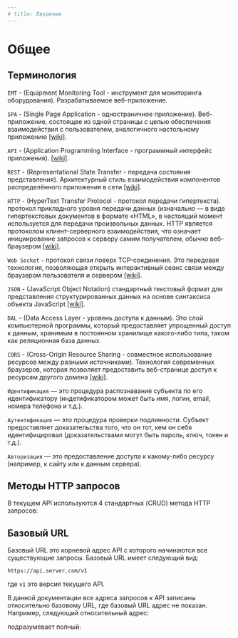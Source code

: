 ```yaml
---
# title: Введение
---
```

# Общее

## Терминология

`EMT` - (Equipment Monitoring Tool - инструмент для мониторинга оборудования). Разрабатываемое веб-приложение.

`SPA` - (Single Page Application - одностраничное приложение). Веб-приложение, состоящее из одной страницы с целью обеспечения взаимодействия с пользователем, аналогичного настольному приложению [[wiki]](https://en.wikipedia.org/wiki/Single-page_application).

`API` - (Application Programming Interface - программный интерфейс приложения). [[wiki]](https://en.wikipedia.org/wiki/Application_programming_interface).

`REST` - (Representational State Transfer - передача состояния представления). Архитектурный стиль взаимодействия компонентов распределённого приложения в сети [[wiki]](https://en.wikipedia.org/wiki/Representational_state_transfer).

`HTTP` - (HyperText Transfer Protocol - протокол передачи гипертекста). протокол прикладного уровня передачи данных (изначально — в виде гипертекстовых документов в формате «HTML», в настоящий момент используется для передачи произвольных данных. HTTP является протоколом клиент-серверного взаимодействия, что означает инициирование запросов к серверу самим получателем, обычно веб-браузером [[wiki]](https://developer.mozilla.org/en-US/docs/Web/HTTP/Overview).

`Web Socket` - протокол связи поверх TCP-соединения. Это передовая технология, позволяющая открыть интерактивный сеанс связи между браузером пользователя и сервером [[wiki]](https://developer.mozilla.org/en-US/docs/Web/API/WebSockets_API).

`JSON` - (JavaScript Object Notation) стандартный текстовый формат для представления структурированных данных на основе синтаксиса объекта JavaScript [[wiki]](https://developer.mozilla.org/en-US/docs/Learn/JavaScript/Objects/JSON).

`DAL` - (Data Access Layer - уровень доступа к данным).  Это слой компьютерной программы, который предоставляет упрощенный доступ к данным, хранимым в постоянном хранилище какого-либо типа, таком как реляционная база данных.

`CORS` - (Cross-Origin Resource Sharing - совместное использование ресурсов между разными источниками). Технология современных браузеров, которая позволяет предоставить веб-странице доступ к ресурсам другого домена [[wiki]](https://developer.mozilla.org/en-US/docs/Web/HTTP/Access_control_CORS).

`Идентификация` — это процедура распознавания субъекта по его идентификатору (индетификатором может быть имя, логин, email, номера телефона и т.д.).

`Аутентификация` — это процедура проверки подлинности. Субъект предоставляет доказательства того, что он тот, кем он себя идентифицировал (доказательствами могут быть пароль, ключ, токен и т.д.).

`Авторизация` — это предоставление доступа к какому-либо ресурсу (например, к сайту или к данным сервера).

## Методы HTTP запросов

В текущем API используются 4 стандартных (CRUD) метода HTTP запросов:

<req method="post" path=" - (CREATE) Создаёт новый ресурс на сервере."/>

<req method="get" path=" - (READ) Получает конкретный ресурс с сервера или список ресурсов."/>

<req method="put" path=" - (UPDATE) Обновляет ресурс на сервере, предоставив весь ресурс."/>

<req method="delete" path=" - (DELETE) Удаляет ресурс с сервера."/>

## Базовый URL

Базовый URL это корневой адрес API с которого начинаются все существующие запросы. Базовый URL имеет следующий вид:

`https://api.server.com/v1`

где `v1` это версия текущего API.

В данной документации все адреса запросов к API записаны относительно базовому URL, где базовый URL адрес не показан.
Например, следующий относительный адрес:

<req method="get" path="/users"/>

подразумевает полный:

<req method="get" path="https://api.server.com/v1/users"/>